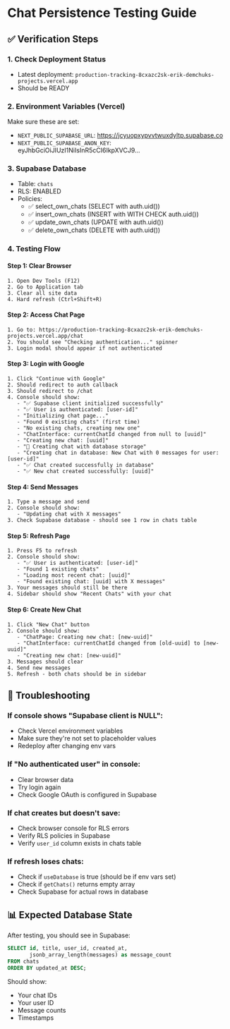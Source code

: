 # Chat Persistence Testing Guide

## ✅ Verification Steps

### 1. Check Deployment Status
- Latest deployment: `production-tracking-8cxazc2sk-erik-demchuks-projects.vercel.app`
- Should be READY

### 2. Environment Variables (Vercel)
Make sure these are set:
- `NEXT_PUBLIC_SUPABASE_URL`: https://jcyuopxypvvtwuxdyltp.supabase.co
- `NEXT_PUBLIC_SUPABASE_ANON_KEY`: eyJhbGciOiJIUzI1NiIsInR5cCI6IkpXVCJ9...

### 3. Supabase Database
- Table: `chats`
- RLS: ENABLED
- Policies:
  - ✅ select_own_chats (SELECT with auth.uid())
  - ✅ insert_own_chats (INSERT with WITH CHECK auth.uid())
  - ✅ update_own_chats (UPDATE with auth.uid())
  - ✅ delete_own_chats (DELETE with auth.uid())

### 4. Testing Flow

#### Step 1: Clear Browser
```
1. Open Dev Tools (F12)
2. Go to Application tab
3. Clear all site data
4. Hard refresh (Ctrl+Shift+R)
```

#### Step 2: Access Chat Page
```
1. Go to: https://production-tracking-8cxazc2sk-erik-demchuks-projects.vercel.app/chat
2. You should see "Checking authentication..." spinner
3. Login modal should appear if not authenticated
```

#### Step 3: Login with Google
```
1. Click "Continue with Google"
2. Should redirect to auth callback
3. Should redirect to /chat
4. Console should show:
   - "✅ Supabase client initialized successfully"
   - "✅ User is authenticated: [user-id]"
   - "Initializing chat page..."
   - "Found 0 existing chats" (first time)
   - "No existing chats, creating new one"
   - "ChatInterface: currentChatId changed from null to [uuid]"
   - "Creating new chat: [uuid]"
   - "🔵 Creating chat with database storage"
   - "Creating chat in database: New Chat with 0 messages for user: [user-id]"
   - "✅ Chat created successfully in database"
   - "✅ New chat created successfully: [uuid]"
```

#### Step 4: Send Messages
```
1. Type a message and send
2. Console should show:
   - "Updating chat with X messages"
3. Check Supabase database - should see 1 row in chats table
```

#### Step 5: Refresh Page
```
1. Press F5 to refresh
2. Console should show:
   - "✅ User is authenticated: [user-id]"
   - "Found 1 existing chats"
   - "Loading most recent chat: [uuid]"
   - "Found existing chat: [uuid] with X messages"
3. Your messages should still be there
4. Sidebar should show "Recent Chats" with your chat
```

#### Step 6: Create New Chat
```
1. Click "New Chat" button
2. Console should show:
   - "ChatPage: Creating new chat: [new-uuid]"
   - "ChatInterface: currentChatId changed from [old-uuid] to [new-uuid]"
   - "Creating new chat: [new-uuid]"
3. Messages should clear
4. Send new messages
5. Refresh - both chats should be in sidebar
```

## 🐛 Troubleshooting

### If console shows "Supabase client is NULL":
- Check Vercel environment variables
- Make sure they're not set to placeholder values
- Redeploy after changing env vars

### If "No authenticated user" in console:
- Clear browser data
- Try login again
- Check Google OAuth is configured in Supabase

### If chat creates but doesn't save:
- Check browser console for RLS errors
- Verify RLS policies in Supabase
- Verify `user_id` column exists in chats table

### If refresh loses chats:
- Check if `useDatabase` is true (should be if env vars set)
- Check if `getChats()` returns empty array
- Check Supabase for actual rows in database

## 📊 Expected Database State

After testing, you should see in Supabase:
```sql
SELECT id, title, user_id, created_at, 
       jsonb_array_length(messages) as message_count
FROM chats
ORDER BY updated_at DESC;
```

Should show:
- Your chat IDs
- Your user ID
- Message counts
- Timestamps

